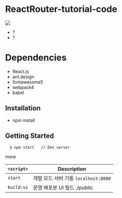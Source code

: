 # ReactRouter-tutorial-code

[![](https://img.shields.io/npm/l/react-design-editor?style=flat-square)](https://en.wikipedia.org/wiki/MIT_License)

-   ?
-   ?

# Dependencies

-   React.js
-   ant.design
-   fontawesome5
-   webpack4
-   babel

## Installation

-   npm install

## Getting Started

```
  $ npm start   // Dev server
```

more

| `<script>` | Description                          |
| ---------- | ------------------------------------ |
| `start`    | 개발 모드 서버 기동 `localhost:8080` |
| `build:ui` | 운영 배포본 UI 빌드 ./public         |
